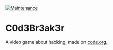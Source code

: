 [![Maintenance](https://img.shields.io/badge/Maintained%3F-no-red.svg)](https://bitbucket.org/lbesson/ansi-colors)

# C0d3Br3ak3r

A video game about hacking, made on [code.org.](code.org)
